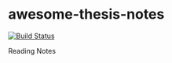 # awesome-thesis-notes

[![Build Status](https://travis-ci.org/sabertazimi/awesome-thesis-notes.svg?branch=master)](https://travis-ci.org/sabertazimi/awesome-thesis-notes)

Reading Notes